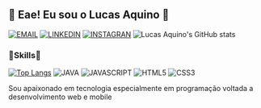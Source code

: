 ## 👋 Eae! Eu sou o Lucas Aquino 👋

[![EMAIL](https://img.shields.io/badge/Gmail-D14836?style=for-the-badge&logo=gmail&logoColor=white)](mailto:contatodevlucasaquino@gmail.com?subject=&body=Ola%20Lucas%2C%20tudo%20bem%3F%20Vi%20seu%20perfil%20no%20Github%20e)
[![LINKEDIN](https://img.shields.io/badge/LinkedIn-0077B5?style=for-the-badge&logo=linkedin&logoColor=white)](https://www.linkedin.com/in/lucas-aquino-29b651263/)
[![INSTAGRAN](https://img.shields.io/badge/Instagram-E4405F?style=for-the-badge&logo=instagram&logoColor=white)](https://instagram.com/dev.lucasaquino)
![Lucas Aquino's GitHub stats](https://github-readme-stats.vercel.app/api?username=Lvca5Aq&show_icons=true&theme=tokyonight)
### 🚀Skills🚀
[![Top Langs](https://github-readme-stats.vercel.app/api/top-langs/?username=Lvca5Aq&layout=compact&theme=tokyonight)](https://github.com/Lvca5Aq/github-readme-stats)
![JAVA](https://img.shields.io/badge/Java-ED8B00?style=for-the-badge&logo=java&logoColor=white)
![JAVASCRIPT](https://img.shields.io/badge/JavaScript-323330?style=for-the-badge&logo=javascript&logoColor=F7DF1E)
![HTML5](https://img.shields.io/badge/HTML5-E34F26?style=for-the-badge&logo=html5&logoColor=white)
![CSS3](https://img.shields.io/badge/CSS3-1572B6?style=for-the-badge&logo=css3&logoColor=white)

Sou apaixonado em tecnologia especialmente em programação voltada a desenvolvimento web e mobile

<!--
**Lvca5Aq/Lvca5Aq** is a ✨ _special_ ✨ repository because its `README.md` (this file) appears on your GitHub profile.

Here are some ideas to get you started:

- 🔭 I’m currently working on ...
- 🌱 I’m currently learning ...
- 👯 I’m looking to collaborate on ...
- 🤔 I’m looking for help with ...
- 💬 Ask me about ...
- 📫 How to reach me: ...
- 😄 Pronouns: ...
- ⚡ Fun fact: ...
-->
